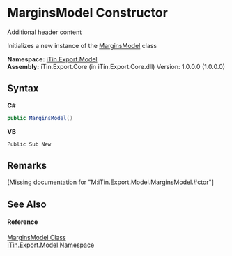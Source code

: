 # MarginsModel Constructor 
Additional header content 

Initializes a new instance of the <a href="9169ba51-2f2d-0b19-403d-e4673fa0563e">MarginsModel</a> class

**Namespace:**&nbsp;<a href="ef57ffcc-e95e-b212-5a46-9aa6f5a3511f">iTin.Export.Model</a><br />**Assembly:**&nbsp;iTin.Export.Core (in iTin.Export.Core.dll) Version: 1.0.0.0 (1.0.0.0)

## Syntax

**C#**<br />
``` C#
public MarginsModel()
```

**VB**<br />
``` VB
Public Sub New
```


## Remarks
\[Missing <remarks> documentation for "M:iTin.Export.Model.MarginsModel.#ctor"\]

## See Also


#### Reference
<a href="9169ba51-2f2d-0b19-403d-e4673fa0563e">MarginsModel Class</a><br /><a href="ef57ffcc-e95e-b212-5a46-9aa6f5a3511f">iTin.Export.Model Namespace</a><br />